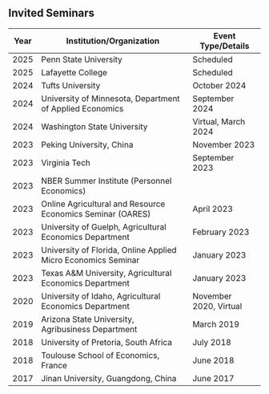 ## Invited Seminars

| Year  | Institution/Organization                                         | Event Type/Details                       |
|-------|------------------------------------------------------------------|------------------------------------------|
| 2025  | Penn State University                                             | Scheduled                                |
| 2025  | Lafayette College                                                 | Scheduled                                |
| 2024  | Tufts University                                                  | October 2024                             |
| 2024  | University of Minnesota, Department of Applied Economics          | September 2024                           |
| 2024  | Washington State University                                       | Virtual, March 2024                      |
| 2023  | Peking University, China                                          | November 2023                            |
| 2023  | Virginia Tech                                                     | September 2023                           |
| 2023  | NBER Summer Institute (Personnel Economics)                       |                                          |
| 2023  | Online Agricultural and Resource Economics Seminar (OARES)        | April 2023                               |
| 2023  | University of Guelph, Agricultural Economics Department           | February 2023                            |
| 2023  | University of Florida, Online Applied Micro Economics Seminar     | January 2023                             |
| 2023  | Texas A&M University, Agricultural Economics Department           | January 2023                             |
| 2020  | University of Idaho, Agricultural Economics Department            | November 2020, Virtual                   |
| 2019  | Arizona State University, Agribusiness Department                 | March 2019                               |
| 2018  | University of Pretoria, South Africa                              | July 2018                                |
| 2018  | Toulouse School of Economics, France                              | June 2018                                |
| 2017  | Jinan University, Guangdong, China                                | June 2017                                |
